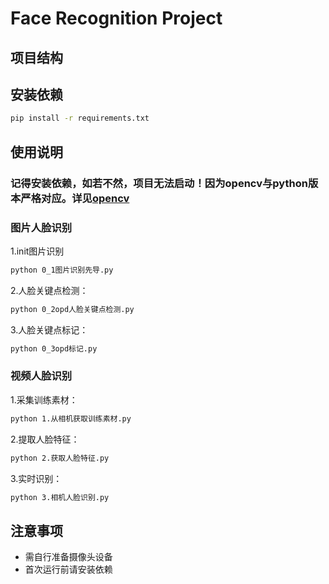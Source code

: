# Face Recognition Project

## 项目结构


## 安装依赖
```bash
pip install -r requirements.txt
```
## 使用说明

### 记得安装依赖，如若不然，项目无法启动！因为opencv与python版本严格对应。详见[opencv](https://pypi.tuna.tsinghua.edu.cn/simple/opencv-python/)

### 图片人脸识别
1.init图片识别

```bash
python 0_1图片识别先导.py
```
2.人脸关键点检测：
```bash
python 0_2opd人脸关键点检测.py
```
3.人脸关键点标记：
```bash
python 0_3opd标记.py
```


### 视频人脸识别
1.采集训练素材：
```bash
python 1.从相机获取训练素材.py
```
2.提取人脸特征：
```bash
python 2.获取人脸特征.py
```
3.实时识别：
```bash
python 3.相机人脸识别.py
```
## 注意事项
 - 需自行准备摄像头设备
 - 首次运行前请安装依赖



